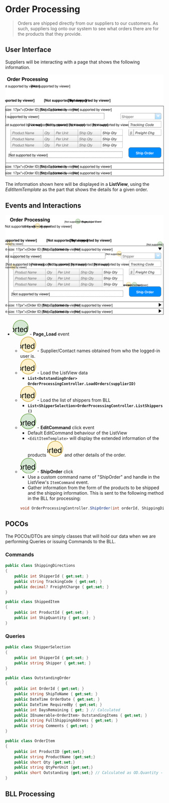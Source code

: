 # Order Processing

> Orders are shipped directly from our suppliers to our customers. As such, suppliers log onto our system to see what orders there are for the products that they provide.

## User Interface

Suppliers will be interacting with a page that shows the following information.

![Mockup](./Shipping-Orders.svg)

The information shown here will be displayed in a **ListView**, using the *EditItemTemplate* as the part that shows the details for a given order.

## Events and Interactions

![Plan](Shipping-Orders-Plan.svg)
- ![](1.svg) - **Page_Load** event
    - ![](A.svg) - Supplier/Contact names obtained from who the logged-in user is.
    - ![](B.svg) - Load the ListView data
        - **`List<OutstandingOrder> OrderProcessingController.LoadOrders(supplierID)`**
    - ![](C.svg) - Load the list of shippers from BLL
        - **`List<ShipperSelection>OrderProcessingController.ListShippers()`**
    - ![](2.svg) - **EditCommand** click event
        - Default EditCommand behaviour of the ListView
        - `<EditItemTemplate>` will display the extended information of the products ![](D.svg) and other details of the order.
    - ![](3.svg) - **ShipOrder** click 
        - Use a custom command name of "ShipOrder" and handle in the ListView's `ItemCommand` event.
        - Gather information from the form of the products to be shipped and the shipping information. This is sent to the following method in the BLL for processing:
        ```csharp
        void OrderProcessingController.ShipOrder(int orderId, ShippingDirections shipping, List<ShippedItem> items)
        ```

## POCOs

The POCOs/DTOs are simply classes that will hold our data when we are performing Queries or issuing Commands to the BLL.

### Commands

```csharp
public class ShippingDirections
{
    public int ShipperId { get;set; }
    public string TrackingCode { get;set; }
    public decimal? FreightCharge { get;set; }
}
```

```csharp
public class ShippedItem
{
    public int ProductId { get;set; }
    public int ShipQuantity { get;set; }
}
```

### Queries

```csharp
public class ShipperSelection
{
    public int ShipperId { get;set; }
    public string Shipper { get;set; }
}
```

```csharp
public class OutstandingOrder
{
    public int OrderId { get;set; }
    public string ShipToName { get;set; }
    public DateTime OrderDate { get;set; }
    public DateTime RequiredBy { get;set; }
    public int DaysRemaining { get; } // Calculated
    public IEnumerable<OrderItem> OutstandingItems { get;set; }
    public string FullShippingAddress { get;set; }
    public string Comments { get;set; }
}
```

```csharp
public class OrderItem
{
    public int ProductID {get;set;}
    public string ProductName {get;set;}
    public short Qty {get;set;}
    public string QtyPerUnit {get;set;}
    public short Outstanding {get;set;} // Calculated as OD.Quantity - Sum(Shipped qty)
}
```

## BLL Processing